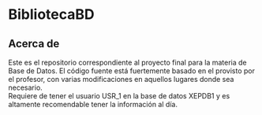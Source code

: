 # BibliotecaBD
## Acerca de
Este es el repositorio correspondiente al proyecto final para la materia de Base de Datos. El código fuente está fuertemente basado en el provisto por el profesor, con varias modificaciones en aquellos lugares donde sea necesario.  
Requiere de tener el usuario USR_1 en la base de datos XEPDB1 y es altamente recomendable tener la información al día.
